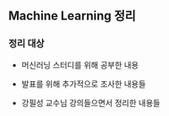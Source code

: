 ## Machine Learning 정리

### 정리 대상

- 머신러닝 스터디를 위해 공부한 내용 

- 발표를 위해 추가적으로 조사한 내용들 

- 강필성 교수님 강의들으면서 정리한 내용들 
